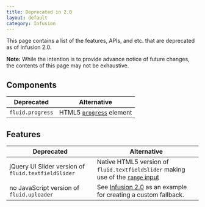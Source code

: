```yaml
---
title: Deprecated in 2.0
layout: default
category: Infusion
---
```


This page contains a list of the features, APIs, and etc. that are deprecated as of Infusion 2.0.

<div class="infusion-docs-note"><strong>Note:</strong> While the intention is to provide advance notice of future changes, the contents of this page may not be exhaustive.</div>

## Components ##

<table>
    <thead>
        <tr>
            <th>Deprecated</th>
            <th>Alternative</th>
        </tr>
    </thead>
    <tbody>
        <tr>
            <td><code>fluid.progress</code></td>
            <td>HTML5 <a href="https://www.w3.org/TR/html5/forms.html#the-progress-element"><code>progress</code></a> element</td>
        </tr>
    </tbody>
</table>

## Features ##

<table>
    <thead>
        <tr>
            <th>Deprecated</th>
            <th>Alternative</th>
        </tr>
    </thead>
    <tbody>
        <tr>
            <td>jQuery UI Slider version of <code>fluid.textfieldSlider</code></td>
            <td>Native HTML5 version of <code>fluid.textfieldSlider</code> making use of the <a href="https://www.w3.org/TR/html5/forms.html#range-state-(type=range)"><code>range</code> input</a></td>
        </tr>
        <tr>
            <td>no JavaScript version of <code>fluid.uploader</code></td>
            <td>See <a href="https://github.com/fluid-project/infusion/blob/infusion-2.0/src/components/uploader/html/Uploader.html#L37-L41">Infusion 2.0</a> as an example for creating a custom fallback.</td>
        </tr>
    </tbody>
</table>

